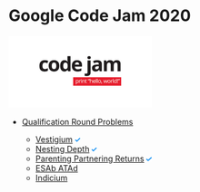 # Google Code Jam 2020

<img src="https://github.com/rafaelfigueredog/CodeJam/blob/master/img/codejam.png" width="50%">

- [Qualification Round Problems](https://codingcompetitions.withgoogle.com/codejam/round/000000000019fd27)

    - [Vestigium](https://codingcompetitions.withgoogle.com/codejam/round/000000000019fd27/000000000020993c) <img src="https://github.com/rafaelfigueredog/CodeJam/blob/master/img/check.svg" width="2%">
    - [Nesting Depth](https://codingcompetitions.withgoogle.com/codejam/round/000000000019fd27/0000000000209a9f) <img src="https://github.com/rafaelfigueredog/CodeJam/blob/master/img/check.svg" width="2%">
    - [Parenting Partnering Returns](https://codingcompetitions.withgoogle.com/codejam/round/000000000019fd27/000000000020bdf9) <img src="https://github.com/rafaelfigueredog/CodeJam/blob/master/img/check.svg" width="2%">
    - [ESAb ATAd](https://codingcompetitions.withgoogle.com/codejam/round/000000000019fd27/0000000000209a9e)
    - [Indicium](https://codingcompetitions.withgoogle.com/codejam/round/000000000019fd27/0000000000209aa0)
